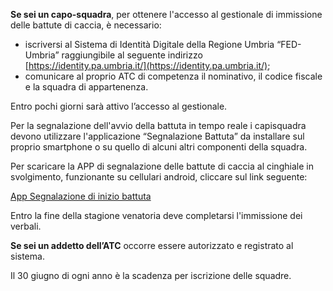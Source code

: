 

**Se sei un capo-squadra**, per ottenere l'accesso al gestionale di immissione delle battute di caccia, è necessario:
- iscriversi al Sistema di Identità Digitale della Regione Umbria “FED-Umbria” raggiungibile al seguente indirizzo [https://identity.pa.umbria.it/](https://identity.pa.umbria.it/);
- comunicare al proprio ATC di competenza il nominativo, il codice fiscale e la squadra di appartenenza.

Entro pochi giorni sarà attivo l’accesso al gestionale.

Per la segnalazione dell'avvio della battuta in tempo reale i capisquadra devono utilizzare l'applicazione “Segnalazione Battuta” da installare sul proprio smartphone o su quello di alcuni altri componenti della squadra.

Per scaricare la APP di segnalazione delle battute di caccia al cinghiale in svolgimento, funzionante su cellulari android, cliccare sul link seguente:


[App Segnalazione di inizio battuta ](http://www.regione.umbria.it/documents/18/18079694/App+Segnalazione+Battute/cee7ea16-6c80-4451-a099-c8f9c0580a56)

Entro la fine della stagione venatoria deve completarsi l'immissione dei verbali.


**Se sei un addetto dell’ATC** occorre essere autorizzato e registrato al sistema.

Il 30 giugno di ogni anno è la scadenza per iscrizione delle squadre.
